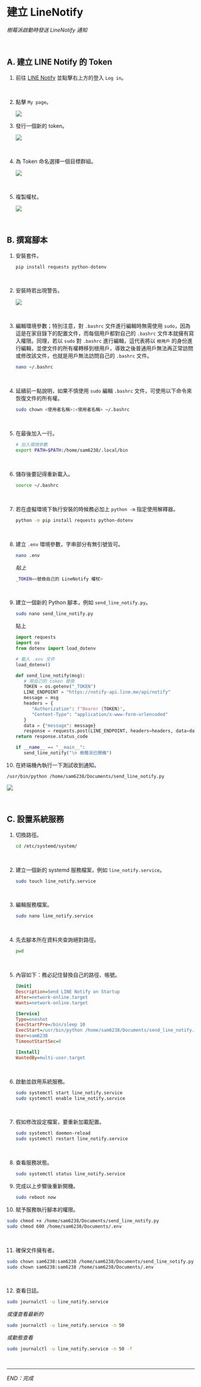 # 建立 LineNotify

_樹莓派啟動時發送 LineNotify 通知_

<br>

## A. 建立 LINE Notify 的 Token

1. 前往 [LINE Notify](https://notify-bot.line.me/en/) 並點擊右上方的登入 `Log in`。

<br>

2. 點擊 `My page`。

   ![](images/img_21.png)

3. 發行一個新的 token。

   ![](images/img_22.png)

<br>

4. 為 Token 命名選擇一個目標群組。

   ![](images/img_24.png)

<br>

5. 複製權杖。

   ![](images/img_28.png)

<br>

## B. 撰寫腳本

1. 安裝套件。

   ```bash
   pip install requests python-dotenv
   ```

<br>

2. 安裝時若出現警告。

   ![](images/img_29.png)

<br>

3. 編輯環境參數；特別注意，對 `.bashrc` 文件進行編輯時無需使用 `sudo`，因為這是在家目錄下的配置文件，而每個用戶都對自己的 `.bashrc` 文件本就擁有寫入權限。同理，若以 `sudo` 對 `.bashrc` 進行編輯，這代表將以 `根用戶` 的身份進行編輯，並使文件的所有權轉移到根用戶，導致之後普通用戶無法再正常訪問或修改該文件，也就是用戶無法訪問自己的 `.bashrc` 文件。

   ```bash
   nano ~/.bashrc
   ```

<br>

4. 延續前一點說明，如果不慎使用 `sudo` 編輯 `.bashrc` 文件，可使用以下命令來恢復文件的所有權。

   ```bash
   sudo chown <使用者名稱>:<使用者名稱> ~/.bashrc
   ```

<br>

5. 在最後加入一行。

   ```bash
   # 加入環境參數
   export PATH=$PATH:/home/sam6238/.local/bin
   ```

<br>

6. 儲存後要記得重新載入。

   ```bash
   source ~/.bashrc
   ```

<br>

7. 若在虛擬環境下執行安裝的時候務必加上 `python -m` 指定使用解釋器。

   ```bash
   python -m pip install requests python-dotenv
   ```

<br>

8. 建立 `.env` 環境參數，字串部分有無引號皆可。

   ```bash
   nano .env
   ```

   _貼上_

   ```bash
   _TOKEN=<替換自己的 LineNotify 權杖>
   ```

<br>

9. 建立一個新的 Python 腳本，例如 `send_line_notify.py`。

   ```bash
   sudo nano send_line_notify.py
   ```
   貼上

   ```python
   import requests
   import os
   from dotenv import load_dotenv

   # 載入 .env 文件
   load_dotenv()

   def send_line_notify(msg):
      # 用自己的 token 替換
      TOKEN = os.getenv("_TOKEN") 
      LINE_ENDPOINT = "https://notify-api.line.me/api/notify"
      message = msg
      headers = {
         "Authorization": f"Bearer {TOKEN}",
         "Content-Type": "application/x-www-form-urlencoded"
      }
      data = {"message": message}
      response = requests.post(LINE_ENDPOINT, headers=headers, data=data)
   return response.status_code

   if __name__ == "__main__":
      send_line_notify("\n 樹莓派已開機")
   ```

10. 在終端機內執行一下測試收到通知。

   ```bash
   /usr/bin/python /home/sam6238/Documents/send_line_notify.py
   ```

   ![](images/img_27.png)


<br>

## C. 設置系統服務

1. 切換路徑。

   ```bash
   cd /etc/systemd/system/
   ```

<br>

2. 建立一個新的 systemd 服務檔案，例如 `line_notify.service`。

   ```bash
   sudo touch line_notify.service
   ```

<br>

3. 編輯服務檔案。

   ```bash
   sudo nano line_notify.service
   ```

<br>

4. 先去腳本所在資料夾查詢絕對路徑。

   ```bash
   pwd
   ```

<br>

5. 內容如下：務必記住替換自己的路徑、帳號。

   ```ini
   [Unit]
   Description=Send LINE Notify on Startup
   After=network-online.target
   Wants=network-online.target

   [Service]
   Type=oneshot
   ExecStartPre=/bin/sleep 10
   ExecStart=/usr/bin/python /home/sam6238/Documents/send_line_notify.py
   User=sam6238
   TimeoutStartSec=0

   [Install]
   WantedBy=multi-user.target  
   ```

<br>

6. 啟動並啟用系統服務。

   ```bash
   sudo systemctl start line_notify.service
   sudo systemctl enable line_notify.service
   ```

<br>

7. 假如修改設定檔案，要重新加載配置。

   ```bash
   sudo systemctl daemon-reload
   sudo systemctl restart line_notify.service
   ```

<br>

8. 查看服務狀態。

   ```bash
   sudo systemctl status line_notify.service
   ```

9. 完成以上步驟後重新開機。

   ```bash
   sudo reboot now
   ```

10. 賦予服務執行腳本的權限。

   ```bash
   sudo chmod +x /home/sam6238/Documents/send_line_notify.py
   sudo chmod 600 /home/sam6238/Documents/.env
   ```

<br>

11. 確保文件擁有者。

   ```bash
   sudo chown sam6238:sam6238 /home/sam6238/Documents/send_line_notify.py
   sudo chown sam6238:sam6238 /home/sam6238/Documents/.env
   ```

<br>

12. 查看日誌。

   ```bash
   sudo journalctl -u line_notify.service
   ```
   
   _或僅查看最新的_
   
   ```bash
   sudo journalctl -u line_notify.service -n 50
   ```
   
   _或動態查看_
   
   ```bash
   sudo journalctl -u line_notify.service -n 50 -f
   ```

<br>

___

_END：完成_